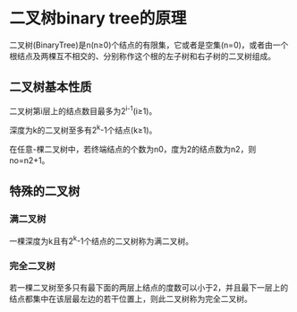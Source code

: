 # 二叉树binary tree的原理
二叉树(BinaryTree)是n(n≥0)个结点的有限集，它或者是空集(n=0)，或者由一个根结点及两棵互不相交的、分别称作这个根的左子树和右子树的二叉树组成。

## 二叉树基本性质
二叉树第i层上的结点数目最多为2<sup>i-1</sup>(i≥1)。

深度为k的二叉树至多有2<sup>k</sup>-1个结点(k≥1)。

在任意-棵二叉树中，若终端结点的个数为n0，度为2的结点数为n2，则no=n2+1。

## 特殊的二叉树
### 满二叉树
一棵深度为k且有2<sup>k</sup>-1个结点的二又树称为满二叉树。

### 完全二叉树
若一棵二叉树至多只有最下面的两层上结点的度数可以小于2，并且最下一层上的结点都集中在该层最左边的若干位置上，则此二叉树称为完全二叉树。